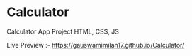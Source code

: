 # Calculator
Calculator App Project HTML, CSS, JS

Live Preview :- https://gauswamimilan17.github.io/Calculator/
